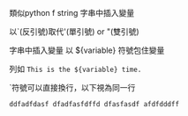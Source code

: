 類似python f string 字串中插入變量


以`(反引號)取代'(單引號) or "(雙引號)

字串中插入變量 以 ${variable} 符號包住變量

列如
`This is the ${variable} time.`

`符號可以直接換行，以下視為同一行

`ddfadfdasf
dfadfasfdffd
dfasfasdf
afdfdddff`


